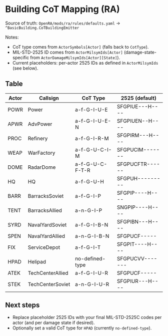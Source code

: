 # Building CoT Mapping (RA)

Source of truth: `OpenRA/mods/ra/rules/defaults.yaml` → `^BasicBuilding.CoTBuildingEmitter`

Notes:
- CoT type comes from `ActorSymbols[Actor]` (falls back to `CotType`).
- MIL-STD-2525 ID comes from `ActorMilsymIds[Actor]` (damage-state-specific from `ActorDamageMilsymIds[Actor][State]`).
- Current placeholders: per-actor 2525 IDs as defined in `ActorMilsymIds` (see below).

## Table

| Actor | Callsign | CoT Type | 2525 (default) |
|---|---|---|---|
| POWR | Power | a-f-G-I-U-E | SFGPIUE---H---- |
| APWR | AdvPower | a-f-G-I-U-E-N | SFGPIUEN--H---- |
| PROC | Refinery | a-f-G-I-R-M | SFGPIRM---H---- |
| WEAP | WarFactory | a-f-G-U-C-I-M | SFGPUCIM------- |
| DOME | RadarDome | a-f-G-U-C-F-T-R | SFGPUCFTR------ |
| HQ | HQ | a-f-G-U-H | SFGPUH--------- |
| BARR | BarracksSoviet | a-f-G-I-P | SFGPIP----H---- |
| TENT | BarracksAllied | a-n-G-I-P | SNGPIP----H---- |
| SYRD | NavalYardSoviet | a-f-G-I-B-N | SFGPIBN---H---- |
| SPEN | NavalYardAllied | a-n-G-I-B-N | SFGPUCF----- |
| FIX | ServiceDepot | a-f-G-I-T | SFGPIT----H---- |
| HPAD | Helipad | no-defined-type | SFGPUCVV------- |
| ATEK | TechCenterAllied | a-f-G-I-U-R | SFGPUCF----- |
| STEK | TechCenterSoviet | a-n-G-I-U-R | SFGPIUR---H---- |

## Next steps
- Replace placeholder 2525 IDs with your final MIL-STD-2525C codes per actor (and per damage state if desired).
- Optionally set a valid CoT type for `HPAD` (currently `no-defined-type`).
